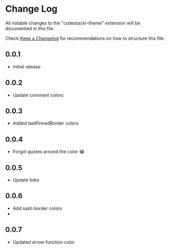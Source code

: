 # Change Log

All notable changes to the "codestackr-theme" extension will be documented in this file.

Check [Keep a Changelog](http://keepachangelog.com/) for recommendations on how to structure this file.

## 0.0.1

- Initial release

## 0.0.2

- Update comment colors

## 0.0.3

- Added lastPinnedBorder colors

## 0.0.4

- Forgot quotes around the color 😂

## 0.0.5

- Update links

## 0.0.6

- Add sash border colors
- 
## 0.0.7

- Updated arrow function color